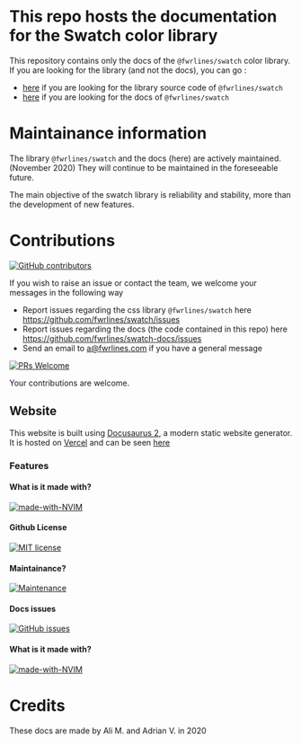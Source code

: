 # This repo hosts the documentation for the Swatch color library

This repository contains only the docs of the `@fwrlines/swatch` color library. If you are looking for the library (and not the docs), you can go :
+ [here](https://github.com/fwrlines/swatch) if you are looking for the library source code of `@fwrlines/swatch`
+ [here](https://swatch.dev) if you are looking for the docs of `@fwrlines/swatch`

# Maintainance information

The library `@fwrlines/swatch` and the docs (here) are actively maintained. (November 2020)
They will continue to be maintained in the foreseeable future.

The main objective of the swatch library is reliability and stability, more than the development of new features.


# Contributions

[![GitHub contributors](https://img.shields.io/github/contributors/Naereen/StrapDown.js.svg)](https://github.com/fwrlines/swatch/graphs/contributors)

If you wish to raise an issue or contact the team, we welcome your messages in the following way
+ Report issues regarding the css library `@fwrlines/swatch` here https://github.com/fwrlines/swatch/issues
+ Report issues regarding the docs (the code contained in this repo) here https://github.com/fwrlines/swatch-docs/issues
+ Send an email to a@fwrlines.com if you have a general message

[![PRs Welcome](https://img.shields.io/badge/PRs-welcome-brightgreen.svg?style=flat-square)](http://makeapullrequest.com)

Your contributions are welcome.

## Website

This website is built using [Docusaurus 2](https://v2.docusaurus.io/), a modern static website generator. It is hosted on [Vercel](https://vercel.com) and can be seen [here](https://swatch.dev)

### Features

#### What is it made with?

[![made-with-NVIM](https://img.shields.io/badge/Made%20with-NVIM-1f425f.svg)](https://github.com/neovim/neovim)

#### Github License

[![MIT license](https://img.shields.io/badge/License-MIT-blue.svg)](https://lbesson.mit-license.org/)

#### Maintainance?

[![Maintenance](https://img.shields.io/badge/Maintained%3F-yes-green.svg)](https://github.com/fwrlines/swatch/graphs/commit-activity)

#### Docs issues

[![GitHub issues](https://img.shields.io/github/issues/Naereen/StrapDown.js.svg)](https://github.com/fwrlines/swatch-docs/issues)

#### What is it made with?

[![made-with-NVIM](https://img.shields.io/badge/Made%20with-NVIM-1f425f.svg)](https://github.com/neovim/neovim)

# Credits

These docs are made by Ali M. and Adrian V. in 2020
